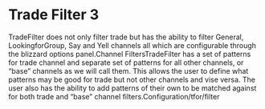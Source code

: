# Trade Filter 3

TradeFilter does not only filter trade but has the ability to filter General, LookingforGroup, Say and Yell channels all which are configurable through the blizzard options panel.Channel FiltersTradeFilter has a set of patterns for trade channel and separate set of patterns for all other channels, or “base” channels as we will call them. This allows the user to define what patterns may be good for trade but not other channels and vise versa. The user also has the ability to add patterns of their own to be matched against for both trade and “base” channel filters.Configuration/tfor/filter
